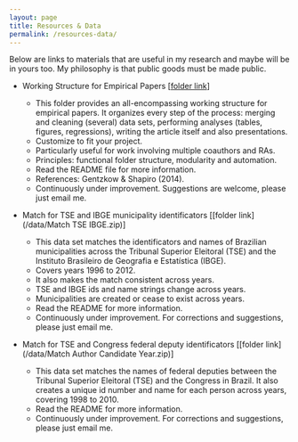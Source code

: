 ```yaml
---
layout: page
title: Resources & Data
permalink: /resources-data/
---
```


Below are links to materials that are useful in my research and maybe will be in yours too. My philosophy is that public goods must be made public.

- Working Structure for Empirical Papers [[folder link](/data/main_paper.zip)]
  - This folder provides an all-encompassing working structure for empirical papers. It organizes every step of the process: merging and cleaning (several) data sets, performing analyses (tables, figures, regressions), writing the article itself and also presentations.
  - Customize to fit your project.
  - Particularly useful for work involving multiple coauthors and RAs.
  - Principles: functional folder structure, modularity and automation.
  - Read the README file for more information.
  - References: Gentzkow & Shapiro (2014).
  - Continuously under improvement. Suggestions are welcome, please just email me.

- Match for TSE and IBGE municipality identificators [[folder link](/data/Match TSE IBGE.zip)]
  - This data set matches the identificators and names of Brazilian municipalities across the Tribunal Superior Eleitoral (TSE) and the Instituto Brasileiro de Geografia e Estatística (IBGE).
  - Covers years 1996 to 2012.
  - It also makes the match consistent across years.
  - TSE and IBGE ids and name strings change across years.
  - Municipalities are created or cease to exist across years.
  - Read the README for more information.
  - Continuously under improvement. For corrections and suggestions, please just email me.

- Match for TSE and Congress federal deputy identificators [[folder link](/data/Match Author Candidate Year.zip)]
  - This data set matches the names of federal deputies between the Tribunal Superior Eleitoral (TSE) and the Congress in Brazil. It also creates a unique id number and name for each person across years, covering 1998 to 2010.
  - Read the README for more information.
  - Continuously under improvement. For corrections and suggestions, please just email me.
